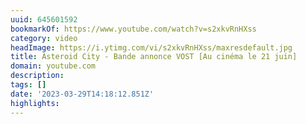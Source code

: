 ```yaml
---
uuid: 645601592
bookmarkOf: https://www.youtube.com/watch?v=s2xkvRnHXss
category: video
headImage: https://i.ytimg.com/vi/s2xkvRnHXss/maxresdefault.jpg
title: Asteroid City - Bande annonce VOST [Au cinéma le 21 juin]
domain: youtube.com
description: 
tags: []
date: '2023-03-29T14:18:12.851Z'
highlights: 
---
```




